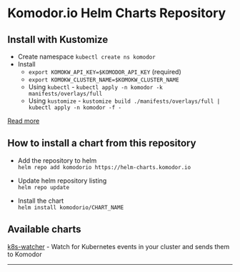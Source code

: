 # Komodor.io Helm Charts Repository

## Install with Kustomize
* Create namespace `kubectl create ns komodor`
* Install
  * `export KOMOKW_API_KEY=$KOMODOR_API_KEY` (required)
  * `export KOMOKW_CLUSTER_NAME=$KOMOKW_CLUSTER_NAME`
  * Using `kubectl` - `kubectl apply -n komodor -k manifests/overlays/full`
  * Using `kustomize` - `kustomize build ./manifests/overlays/full | kubectl apply -n komodor -f -`
  
[Read more](./manifests/overlays/full/README.md)
## How to install a chart from this repository

- Add the repository to helm  
`helm repo add komodorio https://helm-charts.komodor.io`

- Update helm repository listing  
`helm repo update`

- Install the chart  
`helm install komodorio/CHART_NAME`


## Available charts

[k8s-watcher](https://github.com/komodorio/helm-charts/tree/master/charts/k8s-watcher) - Watch for Kubernetes events in your cluster and sends them to Komodor

---------------------------------------------------------------
